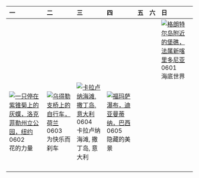 | 一                                                                                                                                                                                                         | 二                                                                                                                                                                                           | 三                                                                                                                                                                                          | 四                                                                                                                                                                                         | 五   | 六   | 日                                                                                                                                                                                               |
|:----------------------------------------------------------------------------------------------------------------------------------------------------------------------------------------------------------|:--------------------------------------------------------------------------------------------------------------------------------------------------------------------------------------------|:-------------------------------------------------------------------------------------------------------------------------------------------------------------------------------------------|:------------------------------------------------------------------------------------------------------------------------------------------------------------------------------------------|:----|:----|:------------------------------------------------------------------------------------------------------------------------------------------------------------------------------------------------|
|                                                                                                                                                                                                           |                                                                                                                                                                                             |                                                                                                                                                                                            |                                                                                                                                                                                           |     |     | [![](https://www.bing.com/th?id=OHR.GrandeTerreReef_ZH-CN7463701309_320x240.jpg "格朗特尔岛附近的堡礁，法属新喀里多尼亚")](https://www.bing.com/th?id=OHR.GrandeTerreReef_ZH-CN7463701309_UHD.jpg)<br>0601<br>海底世界 |
| [![](https://www.bing.com/th?id=OHR.EchinaceaButterfly_ZH-CN7877489878_320x240.jpg "一只停在紫锥菊上的灰蝶，洛克菲勒州立公园，纽约")](https://www.bing.com/th?id=OHR.EchinaceaButterfly_ZH-CN7877489878_UHD.jpg)<br>0602<br>花的力量 | [![](https://www.bing.com/th?id=OHR.BicyclesUtrecht_ZH-CN8016028978_320x240.jpg "乌得勒支桥上的自行车，荷兰")](https://www.bing.com/th?id=OHR.BicyclesUtrecht_ZH-CN8016028978_UHD.jpg)<br>0603<br>为快乐而刹车 | [![](https://www.bing.com/th?id=OHR.CalaLuna_ZH-CN8174946414_320x240.jpg "卡拉卢纳海滩, 撒丁岛, 意大利")](https://www.bing.com/th?id=OHR.CalaLuna_ZH-CN8174946414_UHD.jpg)<br>0604<br>卡拉卢纳海滩, 撒丁岛, 意大利 | [![](https://www.bing.com/th?id=OHR.FumacinhaBahia_ZH-CN9190616593_320x240.jpg "福玛萨瀑布，迪亚曼蒂纳，巴西")](https://www.bing.com/th?id=OHR.FumacinhaBahia_ZH-CN9190616593_UHD.jpg)<br>0605<br>隐藏的美景 |     |     |                                                                                                                                                                                                 |
|                                                                                                                                                                                                           |                                                                                                                                                                                             |                                                                                                                                                                                            |                                                                                                                                                                                           |     |     |                                                                                                                                                                                                 |
|                                                                                                                                                                                                           |                                                                                                                                                                                             |                                                                                                                                                                                            |                                                                                                                                                                                           |     |     |                                                                                                                                                                                                 |
|                                                                                                                                                                                                           |                                                                                                                                                                                             |                                                                                                                                                                                            |                                                                                                                                                                                           |     |     |                                                                                                                                                                                                 |
|                                                                                                                                                                                                           |                                                                                                                                                                                             |                                                                                                                                                                                            |                                                                                                                                                                                           |     |     |                                                                                                                                                                                                 |